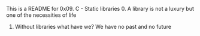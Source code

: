 This  is a README for 0x09. C - Static libraries
0. A library is not a luxury but one of the necessities of life
1. Without libraries what have we? We have no past and no future
